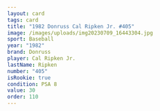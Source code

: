 ```yaml
---
layout: card
tags: card
title: "1982 Donruss Cal Ripken Jr. #405"
image: /images/uploads/img20230709_16443304.jpg
sport: Baseball
year: "1982"
brand: Donruss
player: Cal Ripken Jr.
lastName: Ripken
number: "405"
isRookie: true
condition: PSA 8
value: 30
order: 110
---
```

